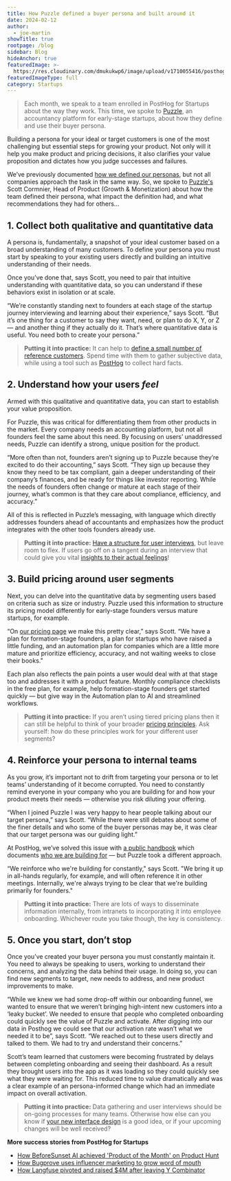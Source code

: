 ```yaml
---
title: How Puzzle defined a buyer persona and built around it
date: 2024-02-12
author:
  - joe-martin
showTitle: true
rootpage: /blog
sidebar: Blog
hideAnchor: true
featuredImage: >-
  https://res.cloudinary.com/dmukukwp6/image/upload/v1710055416/posthog.com/contents/images/blog/startup_puzzle.jpg
featuredImageType: full
category: Startups
---
```


> Each month, we speak to a team enrolled in PostHog for Startups about the way they work. This time, we spoke to [Puzzle](https://puzzle.io/?utm_medium=newsletter&utm_source=posthog_newsletter&utm_campaign=posthog_startupfeature), an accountancy platform for early-stage startups, about how they define and use their buyer persona. 

Building a persona for your ideal or target customers is one of the most challenging but essential steps for growing your product. Not only will it help you make product and pricing decisions, it also clarifies your value proposition and dictates how you judge successes and failures.

We’ve previously documented [how we defined our personas](/founders/creating-ideal-customer-profile), but not all companies approach the task in the same way. So, we spoke to [Puzzle's](https://puzzle.io/?utm_medium=newsletter&utm_source=posthog_newsletter&utm_campaign=posthog_startupfeature) Scott Cormnier, Head of Product (Growth & Monetization) about how the team defined their persona, what impact the definition had, and what recommendations they had for others...

## 1. Collect both qualitative and quantitative data

A persona is, fundamentally, a snapshot of your ideal customer based on a broad understanding of many customers. To define your persona you must start by speaking to your existing users directly and building an intuitive understanding of their needs.

Once you’ve done that, says Scott, you need to pair that intuitive understanding with quantitative data, so you can understand if these behaviors exist in isolation or at scale. 

“We’re constantly standing next to founders at each stage of the startup journey interviewing and learning about their experience,” says Scott. “But it’s one thing for a customer to say they want, need, or plan to do X, Y, or Z — and another thing if they actually do it. That’s where quantitative data is useful. You need both to create your persona.”

> **Putting it into practice:** It can help to [define a small number of reference customers](/founders/creating-ideal-customer-profile#5-reference-customers). Spend time with them to gather subjective data, while using a tool such as [PostHog](/startups) to collect hard facts.

## 2. Understand how your users _feel_

Armed with this qualitative and quantitative data, you can start to establish your value proposition.

For Puzzle, this was critical for differentiating them from other products in the market. Every company needs an accounting platform, but not all founders feel the same about this need. By focusing on users’ unaddressed needs, Puzzle can identify a strong, unique position for the product.

“More often than not, founders aren’t signing up to Puzzle because they’re excited to do their accounting,” says Scott. “They sign up because they know they need to be tax compliant, gain a deeper understanding of their company’s finances, and be ready for things like investor reporting. While the needs of founders often change or mature at each stage of their journey, what’s common is that they care about compliance, efficiency, and accuracy.”

All of this is reflected in Puzzle’s messaging, with language which directly addresses founders ahead of accountants and emphasizes how the product integrates with the other tools founders already use. 

> **Putting it into practice:** [Have a structure for user interviews](/blog/how-to-work-out-what-users-need), but leave room to flex. If users go off on a tangent during an interview that could give you vital [insights to their actual feelings](/handbook/product/user-feedback)!

## 3. Build pricing around user segments

Next, you can delve into the quantitative data by segmenting users based on criteria such as size or industry. Puzzle used this information to structure its pricing model differently for early-stage founders versus mature startups, for example. 

“On [our pricing page](https://puzzle.io/pricing) we make this pretty clear,” says Scott. “We have a plan for formation-stage founders, a plan for startups who have raised a little funding, and an automation plan for companies which are a little more mature and prioritize efficiency, accuracy, and not waiting weeks to close their books."

Each plan also reflects the pain points a user would deal with at that stage too and addresses it with a product feature. Monthly compliance checklists in the free plan, for example, help formation-stage founders get started quickly — but give way in the Automation plan to AI and streamlined workflows.

> **Putting it into practice:** If you aren’t using tiered pricing plans then it can still be helpful to think of your broader [pricing principles](/handbook/engineering/feature-pricing). Ask yourself: how do these principles work for your different user segments? 

## 4. Reinforce your persona to internal teams

As you grow, it’s important not to drift from targeting your persona or to let teams’ understanding of it become corrupted. You need to constantly remind everyone in your company who you are building for and how your product meets their needs — otherwise you risk diluting your offering. 

“When I joined Puzzle I was very happy to hear people talking about our target persona,” says Scott. “While there were still debates about some of the finer details and who some of the buyer personas may be, it was clear that our target persona was our guiding light.”

At PostHog, we’ve solved this issue with [a public handbook](/handbook) which documents [who we are building for](/handbook/who-we-are-building-for) — but Puzzle took a different approach.  

“We reinforce who we're building for constantly," says Scott. "We bring it up in all-hands regularly, for example, and will often reference it in other meetings. Internally, we're always trying to be clear that we're building primarily for founders." 

> **Putting it into practice:** There are lots of ways to disseminate information internally, from intranets to incorporating it into employee onboarding. Whichever route you take though, the key is consistency. 

## 5. Once you start, don’t stop

Once you’ve created your buyer persona you must constantly maintain it. You need to always be speaking to users, working to understand their concerns, and analyzing the data behind their usage. In doing so, you can find new segments to target, new needs to address, and new product improvements to make.

“While we knew we had some drop-off within our onboarding funnel, we wanted to ensure that we weren’t bringing high-intent new customers into a ‘leaky bucket’. We needed to ensure that people who completed onboarding could quickly see the value of Puzzle and activate. After digging into our data in Posthog we could see that our activation rate wasn’t what we needed it to be”, says Scott. “We reached out to these users directly and talked to them. We had to try and understand their concerns.”

Scott’s team learned that customers were becoming frustrated by delays between completing onboarding and seeing their dashboard. As a result they brought users into the app as it was loading so they could quickly see what they were waiting for. This reduced time to value dramatically and was a clear example of an persona-informed change which had an immediate impact on overall activation.

> **Putting it into practice:** Data gathering and user interviews should be on-going processes for many teams. Otherwise how else can you know if [your new interface design](/blog/introducing-notebooks) is a good idea, or if your upcoming changes will be well received?

**More success stories from PostHog for Startups**

- [How BeforeSunset AI achieved 'Product of the Month' on Product Hunt](/spotlight/startup-before-sunset-ai)
- [How Bugprove uses influencer marketing to grow word of mouth](/spotlight/startup-bugprove)
- [How Langfuse pivoted and raised $4M after leaving Y Combinator](/spotlight/startup-langfuse)

